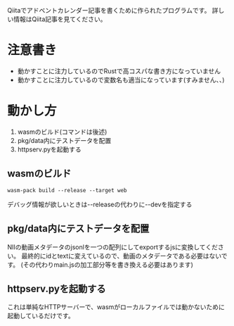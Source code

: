 Qiitaでアドベントカレンダー記事を書くために作られたプログラムです。
詳しい情報はQiita記事を見てください。

# 注意書き
* 動かすことに注力しているのでRustで高コスパな書き方になっていません
* 動かすことに注力しているので変数名も適当になっています(すみません、、)

# 動かし方
1. wasmのビルド(コマンドは後述)
2. pkg/data内にテストデータを配置 
3. httpserv.pyを起動する

## wasmのビルド
```shell
wasm-pack build --release --target web
```
デバッグ情報が欲しいときは--releaseの代わりに--devを指定する

## pkg/data内にテストデータを配置
NIIの動画メタデータのjsonlを一つの配列にしてexportするjsに変換してください。
最終的にidとtextに変えているので、動画のメタデータである必要はないです。
(その代わりmain.jsの加工部分等を書き換える必要はあります)

## httpserv.pyを起動する
これは単純なHTTPサーバーで、wasmがローカルファイルでは動かないために起動しているだけです。
